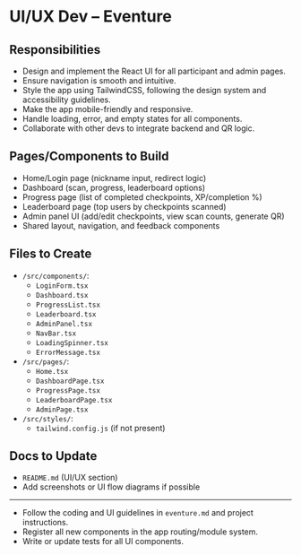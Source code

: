 # UI/UX Dev – Eventure

## Responsibilities
- Design and implement the React UI for all participant and admin pages.
- Ensure navigation is smooth and intuitive.
- Style the app using TailwindCSS, following the design system and accessibility guidelines.
- Make the app mobile-friendly and responsive.
- Handle loading, error, and empty states for all components.
- Collaborate with other devs to integrate backend and QR logic.

## Pages/Components to Build
- Home/Login page (nickname input, redirect logic)
- Dashboard (scan, progress, leaderboard options)
- Progress page (list of completed checkpoints, XP/completion %)
- Leaderboard page (top users by checkpoints scanned)
- Admin panel UI (add/edit checkpoints, view scan counts, generate QR)
- Shared layout, navigation, and feedback components

## Files to Create
- `/src/components/`:
  - `LoginForm.tsx`
  - `Dashboard.tsx`
  - `ProgressList.tsx`
  - `Leaderboard.tsx`
  - `AdminPanel.tsx`
  - `NavBar.tsx`
  - `LoadingSpinner.tsx`
  - `ErrorMessage.tsx`
- `/src/pages/`:
  - `Home.tsx`
  - `DashboardPage.tsx`
  - `ProgressPage.tsx`
  - `LeaderboardPage.tsx`
  - `AdminPage.tsx`
- `/src/styles/`:
  - `tailwind.config.js` (if not present)

## Docs to Update
- `README.md` (UI/UX section)
- Add screenshots or UI flow diagrams if possible

---
- Follow the coding and UI guidelines in `eventure.md` and project instructions.
- Register all new components in the app routing/module system.
- Write or update tests for all UI components.
